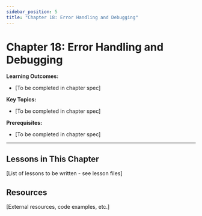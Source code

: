 ```yaml
---
sidebar_position: 5
title: "Chapter 18: Error Handling and Debugging"
---
```


# Chapter 18: Error Handling and Debugging

**Learning Outcomes:**
- [To be completed in chapter spec]

**Key Topics:**
- [To be completed in chapter spec]

**Prerequisites:**
- [To be completed in chapter spec]

---

## Lessons in This Chapter

[List of lessons to be written - see lesson files]

## Resources

[External resources, code examples, etc.]

